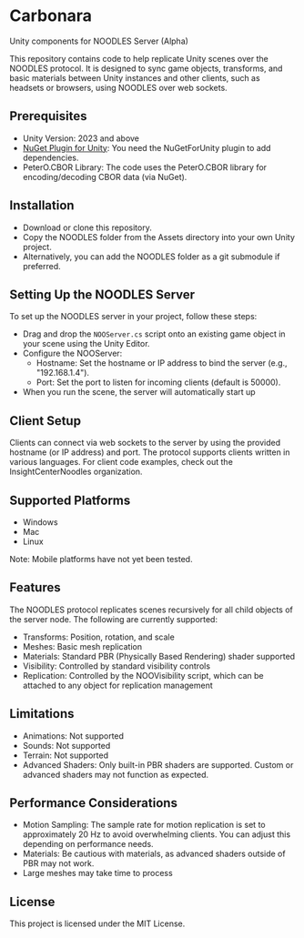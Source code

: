 # Carbonara
Unity components for NOODLES Server (Alpha)

This repository contains code to help replicate Unity scenes over the NOODLES protocol. It is designed to sync game objects, transforms, and basic materials between Unity instances and other clients, such as headsets or browsers, using NOODLES over web sockets.

## Prerequisites

- Unity Version: 2023 and above
- [NuGet Plugin for Unity](https://github.com/GlitchEnzo/NuGetForUnity): You need the NuGetForUnity plugin to add dependencies.
- PeterO.CBOR Library: The code uses the PeterO.CBOR library for encoding/decoding CBOR data (via NuGet).

## Installation

- Download or clone this repository.
- Copy the NOODLES folder from the Assets directory into your own Unity project.
- Alternatively, you can add the NOODLES folder as a git submodule if preferred.

## Setting Up the NOODLES Server

To set up the NOODLES server in your project, follow these steps:

- Drag and drop the `NOOServer.cs` script onto an existing game object in your scene using the Unity Editor.
- Configure the NOOServer:
    - Hostname: Set the hostname or IP address to bind the server (e.g., "192.168.1.4").
    - Port: Set the port to listen for incoming clients (default is 50000).
- When you run the scene, the server will automatically start up

## Client Setup

Clients can connect via web sockets to the server by using the provided hostname (or IP address) and port. The protocol supports clients written in various languages. For client code examples, check out the InsightCenterNoodles organization.

## Supported Platforms

- Windows
- Mac
- Linux

Note: Mobile platforms have not yet been tested.

## Features

The NOODLES protocol replicates scenes recursively for all child objects of the server node. The following are currently supported:

- Transforms: Position, rotation, and scale
- Meshes: Basic mesh replication
- Materials: Standard PBR (Physically Based Rendering) shader supported
- Visibility: Controlled by standard visibility controls
- Replication: Controlled by the NOOVisibility script, which can be attached to any object for replication management

## Limitations
- Animations: Not supported
- Sounds: Not supported
- Terrain: Not supported
- Advanced Shaders: Only built-in PBR shaders are supported. Custom or advanced shaders may not function as expected.

## Performance Considerations
- Motion Sampling: The sample rate for motion replication is set to approximately 20 Hz to avoid overwhelming clients. You can adjust this depending on performance needs.
- Materials: Be cautious with materials, as advanced shaders outside of PBR may not work.
- Large meshes may take time to process

## License

This project is licensed under the MIT License.